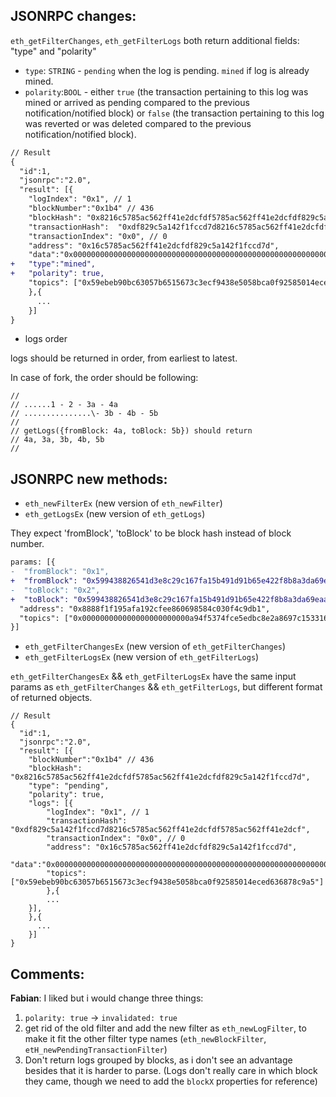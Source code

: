 ## **JSONRPC** changes:

`eth_getFilterChanges`, `eth_getFilterLogs` both return additional fields: "type" and "polarity"

- `type`: `STRING` - `pending` when the log is pending. `mined` if log is already mined.
- `polarity`:`BOOL` - either `true` (the transaction pertaining to this log was mined or arrived as pending compared to the previous notification/notified block) or `false` (the transaction pertaining to this log was reverted or was deleted compared to the previous notification/notified block).

```diff
// Result
{
  "id":1,
  "jsonrpc":"2.0",
  "result": [{
    "logIndex": "0x1", // 1
    "blockNumber":"0x1b4" // 436
    "blockHash": "0x8216c5785ac562ff41e2dcfdf5785ac562ff41e2dcfdf829c5a142f1fccd7d",
    "transactionHash":  "0xdf829c5a142f1fccd7d8216c5785ac562ff41e2dcfdf5785ac562ff41e2dcf",
    "transactionIndex": "0x0", // 0
    "address": "0x16c5785ac562ff41e2dcfdf829c5a142f1fccd7d",
    "data":"0x0000000000000000000000000000000000000000000000000000000000000000",
+   "type":"mined",
+   "polarity": true,
    "topics": ["0x59ebeb90bc63057b6515673c3ecf9438e5058bca0f92585014eced636878c9a5"]
    },{
      ...
    }]
}
```

- logs order

logs should be returned in order, from earliest to latest.

In case of fork, the order should be following:

```
//
// ......1 - 2 - 3a - 4a
// ...............\- 3b - 4b - 5b
//
// getLogs({fromBlock: 4a, toBlock: 5b}) should return
// 4a, 3a, 3b, 4b, 5b
//
```



## **JSONRPC** new methods:

- `eth_newFilterEx` (new version of `eth_newFilter`)
- `eth_getLogsEx` (new version of `eth_getLogs`)

They expect 'fromBlock', 'toBlock' to be block hash instead of block number.

```diff
params: [{
-  "fromBlock": "0x1",
+  "fromBlock": "0x599438826541d3e8c29c167fa15b491d91b65e422f8b8a3da69eaa9a43c832e1",
-  "toBlock": "0x2",
+  "toBlock": "0x599438826541d3e8c29c167fa15b491d91b65e422f8b8a3da69eaa9a43c832e1",
  "address": "0x8888f1f195afa192cfee860698584c030f4c9db1",
  "topics": ["0x000000000000000000000000a94f5374fce5edbc8e2a8697c15331677e6ebf0b"]
}]
```

- `eth_getFilterChangesEx` (new version of `eth_getFilterChanges`)
- `eth_getFilterLogsEx` (new version of `eth_getFilterLogs`)

`eth_getFilterChangesEx` && `eth_getFilterLogsEx` have the same input params as `eth_getFilterChanges` && `eth_getFilterLogs`, but different format of returned objects.

```
// Result
{
  "id":1,
  "jsonrpc":"2.0",
  "result": [{
    "blockNumber":"0x1b4" // 436
    "blockHash": "0x8216c5785ac562ff41e2dcfdf5785ac562ff41e2dcfdf829c5a142f1fccd7d",
    "type": "pending",
    "polarity": true,
    "logs": [{
        "logIndex": "0x1", // 1
        "transactionHash":  "0xdf829c5a142f1fccd7d8216c5785ac562ff41e2dcfdf5785ac562ff41e2dcf",
        "transactionIndex": "0x0", // 0
        "address": "0x16c5785ac562ff41e2dcfdf829c5a142f1fccd7d",
        "data":"0x0000000000000000000000000000000000000000000000000000000000000000",
        "topics": ["0x59ebeb90bc63057b6515673c3ecf9438e5058bca0f92585014eced636878c9a5"]
        },{
        ...
    }],
    },{
      ...
    }]
}
```


## Comments:

**Fabian**: I liked but i would change three things:

1. `polarity: true` -> `invalidated: true`
2. get rid of the old filter and add the new filter as `eth_newLogFilter`, to make it fit the other filter type names (`eth_newBlockFilter`, `etH_newPendingTransactionFilter`)
3. Don't return logs grouped by blocks, as i don't see an advantage besides that it is harder to parse. (Logs don't really care in which block they came, though we need to add the `blockX` properties for reference)